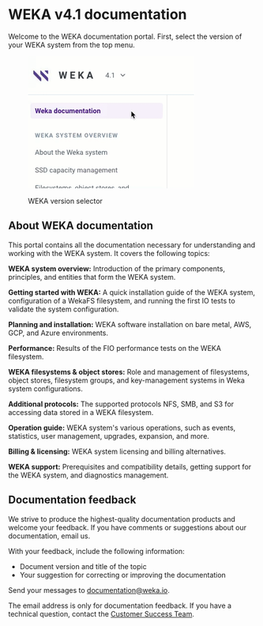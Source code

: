 # WEKA v4.1 documentation

Welcome to the WEKA documentation portal. First, select the version of your WEKA system from the top menu.

<figure><img src=".gitbook/assets/version_selector.gif" alt=""><figcaption><p>WEKA version selector</p></figcaption></figure>

## About WEKA documentation

This portal contains all the documentation necessary for understanding and working with the WEKA system. It covers the following topics:

**WEKA system overview:** Introduction of the primary components, principles, and entities that form the WEKA system.

**Getting started with WEKA:** A quick installation guide of the WEKA system, configuration of a WekaFS filesystem, and running the first IO tests to validate the system configuration.

**Planning and installation:** WEKA software installation on bare metal, AWS, GCP, and Azure environments.

**Performance:** Results of the FIO performance tests on the WEKA filesystem.

**WEKA filesystems & object stores:** Role and management of filesystems, object stores, filesystem groups, and key-management systems in Weka system configurations.

**Additional protocols:** The supported protocols NFS, SMB, and S3 for accessing data stored in a WEKA filesystem.

**Operation guide:** WEKA system's various operations, such as events, statistics, user management, upgrades, expansion, and more.

**Billing & licensing:** WEKA system licensing and billing alternatives.

**WEKA support:** Prerequisites and compatibility details, getting support for the WEKA system, and diagnostics management.

## Documentation feedback

We strive to produce the highest-quality documentation products and welcome your feedback. If you have comments or suggestions about our documentation, email us.

With your feedback, include the following information:

* Document version and title of the topic
* Your suggestion for correcting or improving the documentation

Send your messages to [documentation@weka.io](mailto:documentation@weka.io).

The email address is only for documentation feedback. If you have a technical question, contact the [Customer Success Team](support/getting-support-for-your-weka-system.md).
